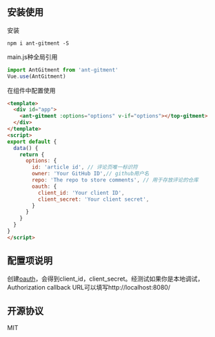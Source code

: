 ## 安装使用
安装
```node
npm i ant-gitment -S
```

main.js种全局引用
```javascript
import AntGitment from 'ant-gitment'
Vue.use(AntGitment)
```

在组件中配置使用
```html
<template>
  <div id="app">
    <ant-gitment :options="options" v-if="options"></top-gitment>
  </div>
</template>
<script>
export default {
  data() {
    return {
      options: {
        id: 'article id', // 评论页唯一标识符
        owner: 'Your GitHub ID',// github用户名
        repo: 'The repo to store comments', // 用于存放评论的仓库
        oauth: {
          client_id: 'Your client ID',
          client_secret: 'Your client secret',
        }
      }
    }
  }
}
</script>
```


## 配置项说明
创建[oauth](https://github.com/settings/applications/new)，会得到client_id，client_secret。经测试如果你是本地调试，Authorization callback URL可以填写http://localhost:8080/

## 开源协议
MIT
